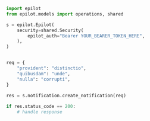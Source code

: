 <!-- Start SDK Example Usage -->
```python
import epilot
from epilot.models import operations, shared

s = epilot.Epilot(
    security=shared.Security(
        epilot_auth="Bearer YOUR_BEARER_TOKEN_HERE",
    ),
)


req = {
    "provident": "distinctio",
    "quibusdam": "unde",
    "nulla": "corrupti",
}
    
res = s.notification.create_notification(req)

if res.status_code == 200:
    # handle response
```
<!-- End SDK Example Usage -->